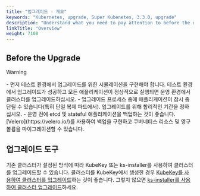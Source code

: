 ```yaml
---
title: "업그레이드 - 개요"
keywords: "Kubernetes, upgrade, Super Kubenetes, 3.3.0, upgrade"
description: "Understand what you need to pay attention to before the upgrade, such as versions, and upgrade tools."
linkTitle: "Overview"
weight: 7100
---
```


## Before the Upgrade

  <div className="notices warning">
    <p>Warning</p>
    <div>
      - 먼저 테스트 환경에서 업그레이드를 위한 시뮬레이션을 구현해야 합니다. 테스트 환경에서 업그레이드가 성공하고 모든 애플리케이션이 정상적으로 실행되면 운영 환경에서 클러스터를 업그레이드하십시오.
      - 업그레이드 프로세스 중에 애플리케이션이 잠시 중단될 수 있습니다(특히 단일 복제 파드에서). 업그레이드를 위해 합리적인 기간을 정하십시오.
      - 운영 전에 etcd 및 stateful 애플리케이션을 백업하는 것이 좋습니다. [Velero](https://velero.io/)를 사용하여 백업을 구현하고 쿠버네티스 리소스 및 영구 볼륨을 마이그레이션할 수 있습니다.
    </div>
  </div>



## 업그레이드 도구

기존 클러스터가 설정된 방식에 따라 KubeKey 또는 ks-installer를 사용하여 클러스터를 업그레이드할 수 있습니다. 클러스터를 KubeKey에서 생성한 경우 [KubeKey를 사용하여 클러스터를 업그레이드](../upgrade-with-kubekey/)하는 것이 좋습니다. 그렇지 않으면 [ks-installer를 사용하여 클러스터 업그레이드](../upgrade-with-ks-installer/)하세요.